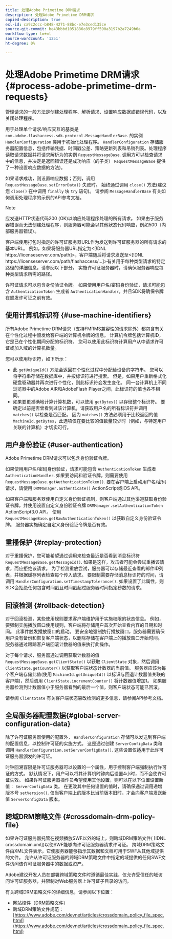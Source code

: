 ```yaml
---
title: 处理Adobe Primetime DRM请求
description: 处理Adobe Primetime DRM请求
copied-description: true
exl-id: ca9c2ccc-b848-4271-88bc-e7e3ced135ce
source-git-commit: be43bbbd1051886c8979ff590a3197b2a7249b6a
workflow-type: tm+mt
source-wordcount: '1251'
ht-degree: 0%

---
```


# 处理Adobe Primetime DRM请求 {#process-adobe-primetime-drm-requests}

管理请求的一般方法是创建处理程序、解析请求、设置响应数据或错误代码，以及关闭处理程序。

用于处理单个请求/响应交互的基类是 `com.adobe.flashaccess.sdk.protocol.MessageHandlerBase`. 的实例 `HandlerConfiguration` 类用于初始化处理程序。 `HandlerConfiguration` 存储服务器配置信息，包括传输凭据、时间戳公差、策略更新列表和吊销列表。处理程序读取请求数据并将请求解析为的实例 `RequestMessageBase`. 调用方可以检查请求中的信息，并决定是返回错误还是成功响应（的子类） `RequestMessageBase` 提供了一种设置响应数据的方法)。

如果请求成功，则设置响应数据；否则，调用 `RequestMessageBase.setErrorData()` 失败时。 始终通过调用 `close()` 方法(建议您 `close()` 在中调用 `finally` 块 `try` 语句)。 请参阅 `MessageHandlerBase` 有关如何调用处理程序的示例的API参考文档。

>[!NOTE]
>
>应发送HTTP状态代码200 (OK)以响应处理程序处理的所有请求。 如果由于服务器错误而无法创建处理程序，则服务器可能会以其他状态代码响应，例如500（内部服务器错误）。

客户端使用打包时指定的许可证服务器URL作为发送到许可证服务器的所有请求的基本URL。 例如，如果将服务器URL指定为&lt;[!DNL ht<span></span>tps://licenseserver.com/path]>，客户端随后将请求发送至&lt;[!DNL ht<span></span>tps://licenseserver.com/path/flashaccess/...]>有关用于每种类型请求的特定路径的详细信息，请参阅以下部分。 实施许可证服务器时，请确保服务器响应每种类型请求所需的路径。

许可证请求可以包含身份验证令牌。 如果使用用户名/密码身份验证，请求可能包含 `AuthenticationToken` 生成者 `AuthenticationHandler`，并且SDK将确保令牌在颁发许可证之前有效。

## 使用计算机标识符 {#use-machine-identifiers}

所有Adobe Primetime DRM请求（支持FMRMS兼容性的请求除外）都包含有关在个性化过程中颁发给客户端的计算机令牌的信息。 计算机令牌包括计算机ID，它是已在个性化期间分配的标识符。 您可以使用此标识符计算用户从中请求许可证或加入域的计算机数量。

您可以使用标识符，如下所示：

* 此 `getUniqueId()` 方法会返回在个性化过程中分配给设备的字符串。 您可以将字符串存储在数据库中，并按标识符进行搜索。 但是，如果用户重新格式化硬盘驱动器并再次进行个性化，则此标识符会发生变化。 同一台计算机上不同浏览器中的Adobe AIR和AdobeFlash Player之间，此标识符的值也各不相同。
* 如果要更准确地计算计算机数，可以使用 `getBytes()` 以存储整个标识符。 要确定以前是否曾看到过该计算机，请获取用户名的所有标识符并调用 `matches()` 以检查是否匹配。 因为 `matches()` 方法必须用于比较返回的值 `MachineId.getBytes`，此选项仅在要比较的值数量较少时（例如，与特定用户关联的计算机）才切实可行。

## 用户身份验证 {#user-authentication}

Adobe Primetime DRM请求可以包含身份验证令牌。

如果使用用户名/密码身份验证，请求可能包含 `AuthenticationToken` 生成者 `AuthenticationHandler`. 如果要访问和验证令牌，则需要使用 `RequestMessageBase.getAuthenticationToken()`. 要在客户端上启动用户名/密码请求，请使用 `DRMManager.authenticate()` ActionScript或iOS API。

如果客户端和服务器使用自定义身份验证机制，则客户端通过其他渠道获取身份验证令牌，并使用设置自定义身份验证令牌 `DRMManager.setAuthenticationToken` ActionScript3.0 API。 使用 `RequestMessageBase.getRawAuthenticationToken()` 以获取自定义身份验证令牌。 服务器实施确定自定义身份验证令牌是否有效。

## 重播保护 {#replay-protection}

对于重播保护，您可能希望通过调用来检查最近是否看到消息标识符 `RequestMessageBase.getMessageId()`. 如果是这样，攻击者可能会尝试重播该请求，而应拒绝该请求。 为了检测重放尝试，服务器可以存储最近查看的邮件ID列表，并根据缓存列表检查每个传入请求。 要限制需要存储消息标识符的时间，请调用 `HandlerConfiguration.setTimestampTolerance()`. 如果设置了此属性，则SDK会拒绝任何包含时间戳且时间戳超过服务器时间指定秒数的请求。

## 回滚检测 {#rollback-detection}

对于回滚检测，某些使用规则要求客户端维护用于实施权限的状态信息。 例如，要强制实施播放窗口使用规则，客户端将存储用户首次开始查看内容的日期和时间。 此事件触发播放窗口的启动。 要安全地强制执行播放窗口，服务器需要确保用户没有备份和恢复客户端状态，以删除存储在客户端上的播放窗口开始时间。 服务器通过跟踪客户端回滚计数器的值来执行此操作。

对于每个请求，服务器通过调用获取计数器的值 `RequestMessageBase.getClientState()` 以获取 `ClientState` 对象，然后调用 `ClientState.getCounter()` 以获取客户端状态计数器的当前值。 服务器应该为每个客户端存储此值(使用 `MachineId.getUniqueId()` 以标识与回退计数器值关联的客户端)，然后调用 `ClientState.incrementCounter()` 将计数器值增加1。 如果服务器检测到计数器值小于服务器看到的最后一个值，则客户端状态可能已回滚。

请参阅 `ClientState` 有关客户端状态篡改检测的更多信息，请参阅API参考文档。

## 全局服务器配置数据{#global-server-configuration-data}

除了许可证服务器使用的配置外， `HandlerConfiguration` 存储可以发送到客户端的配置信息，以控制许可证的实施方式。 这是通过创建 `ServerConfigData` 类和调用 `HandlerConfiguration.setServerConfigData()`. 这些设置仅适用于此许可证服务器颁发的许可证。

时钟回溯容限是许可证服务器可以设置的一个属性，用于控制客户端强制执行许可证的方式。 默认情况下，用户可以将其计算机时钟向后设置4小时，而不会使许可证失效。 如果许可证服务器操作员希望使用其他设置，则可以在以下位置设置新值： `ServerConfigData` 类。 在更改其中任何设置的值时，请确保通过调用递增版本号 `setVersion()`. 仅当客户端上的版本比当前版本旧时，才会向客户端发送新值 `ServerConfigData` 版本。

## 跨域DRM策略文件 {#crossdomain-drm-policy-file}

如果许可证服务器托管在视频播放SWF以外的域上，则跨域DRM策略文件( [!DNL crossdomain.xml])以使SWF能够向许可证服务器请求许可证。 跨域DRM策略文件由XML文件表示，它使服务器能够指示其数据和文档可用于SWF从其他域提供的文件。 允许从许可证服务器的跨域DRM策略文件中指定的域提供的任何SWF文件访问该许可证服务器中的数据或资产。

Adobe建议开发人员在部署跨域策略文件时遵循最佳实践，仅允许受信任的域访问许可证服务器，并限制对Web服务器上许可证子目录的访问。

有关跨域DRM策略文件的详细信息，请参阅以下位置：

* 网站控件（DRM策略文件）
* 跨域DRM策略文件规范： [https://www.adobe.com/devnet/articles/crossdomain_policy_file_spec.html](https://www.adobe.com/devnet/articles/crossdomain_policy_file_spec.html)
